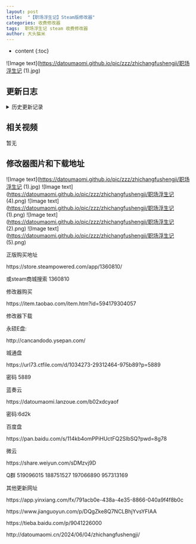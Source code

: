 ```yaml
---
layout: post
title:  "【职场浮生记】Steam版修改器"
categories: 收费修改器
tags:  职场浮生记 steam 收费修改器 
author: 大头猫米
---
```


* content
{:toc}

![Image text](https://datoumaomi.github.io/pic/zzz/zhichangfushengji/职场浮生记 (1).jpg)





##  更新日志






<details>
<summary>历史更新记录</summary>
<p></p>
<p></p>




</details>

## 相关视频
暂无

## 修改器图片和下载地址

![Image text](https://datoumaomi.github.io/pic/zzz/zhichangfushengji/职场浮生记 (1).jpg)
![Image text](https://datoumaomi.github.io/pic/zzz/zhichangfushengji/职场浮生记 (4).png)
![Image text](https://datoumaomi.github.io/pic/zzz/zhichangfushengji/职场浮生记 (1).png)
![Image text](https://datoumaomi.github.io/pic/zzz/zhichangfushengji/职场浮生记 (2).png)
![Image text](https://datoumaomi.github.io/pic/zzz/zhichangfushengji/职场浮生记 (5).png)






<p></p>
正版购买地址
<p></p>
https://store.steampowered.com/app/1360810/
<p></p>
或steam商城搜索 1360810
<p></p>
<p></p>
修改器购买
<p></p>
https://item.taobao.com/item.htm?id=594179304057
<p></p>
修改器下载
<p></p>
永硕E盘:
<p></p>
http://cancandodo.ysepan.com/
<p></p>
<p></p>
城通盘
<p></p>
https://url73.ctfile.com/d/1034273-29312464-975b89?p=5889
<p></p>
密码 5889
<p></p>
<p></p>
蓝奏云
<p></p>
https://datoumaomi.lanzoue.com/b02xdcyaof
<p></p>
密码:6d2k
<p></p>
<p></p>
百度盘
<p></p>
https://pan.baidu.com/s/114kb4omPPiHUctFQ2SIbSQ?pwd=8g78 
<p></p>
<p></p>
微云
<p></p>
https://share.weiyun.com/sDMzvj9D
<p></p>

<p></p>
<p></p>
Q群 519096015 188751527 197066890 957313169
<p></p>

<p></p>
其他更新网址
<p></p>
https://app.yinxiang.com/fx/791acb0e-438a-4e35-8866-040a9f4f8b0c
<p></p>
https://www.jianguoyun.com/p/DQgZke8Q7NCLBhjYvsYFIAA
<p></p>
https://tieba.baidu.com/p/9041226000
<p></p>
http://datoumaomi.cn/2024/06/04/zhichangfushengji/
<p></p>

